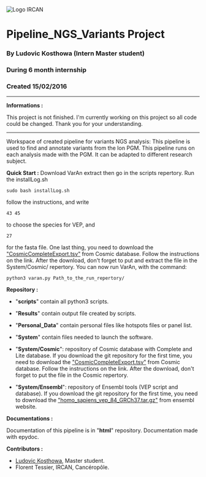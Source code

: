 ![Logo IRCAN](http://ircan.org/images/stories/logo_ircan.png)

# Pipeline_NGS_Variants Project

### By Ludovic Kosthowa (Intern Master student)
### During 6 month internship
### Created 15/02/2016

---
__Informations :__

This project is not finished. I'm currently working on this project so all code could be changed.
Thank you for your understanding.

---

Workspace of created pipeline for variants NGS analysis:
	This pipeline is used to find and annotate variants from the Ion PGM.
	This pipeline runs on each analysis made with the PGM.
	It can be adapted to different research subject.

__Quick Start :__
Download VarAn
extract then go in the scripts repertory.
Run the installLog.sh
```
sudo bash installLog.sh
```
follow the instructions, and write
```
43 45
```
to choose the species for VEP, and
```
27
```
for the fasta file.
One last thing, you need to download the  ["CosmicCompleteExport.tsv"](http://cancer.sanger.ac.uk/cell_lines/files?data=/files/grch37/cosmic/v75/CosmicCompleteExport.tsv.gz) from Cosmic database. Follow the instructions on the link. After the download, don't forget to put and extract the file in the System/Cosmic/ repertory.
You can now run VarAn, with the command:
```
python3 varan.py Path_to_the_run_repertory/
```

__Repository :__
- "__scripts__" contain all python3 scripts.

- "__Results__" contain output file created by scripts.

- "__Personal_Data__" contain personal files like hotspots files or panel list.

- "__System__" contain files needed to launch the software.

- "__System/Cosmic__": repository of Cosmic database with Complete and Lite database. If you download the git repository for the first time, you need to download the ["CosmicCompleteExport.tsv"](http://cancer.sanger.ac.uk/cell_lines/files?data=/files/grch37/cosmic/v75/CosmicCompleteExport.tsv.gz) from Cosmic database. Follow the instructions on the link. After the download, don't forget to put the file in the Cosmic repertory.

- "__System/Ensembl__": repository of Ensembl tools (VEP script and database). If you download the git repository for the first time, you need to download the  ["homo_sapiens_vep_84_GRCh37.tar.gz"](http://ftp.ensembl.org/pub/current_variation/VEP/homo_sapiens_vep_84_GRCh37.tar.gz) from ensembl website.

__Documentations :__

Documentation of this pipeline is in "__html__" repository.
Documentation made with epydoc.

__Contributors :__

* [Ludovic Kosthowa](https://github.com/LudoKt), Master student.
* Florent Tessier, IRCAN, Cancéropôle.
